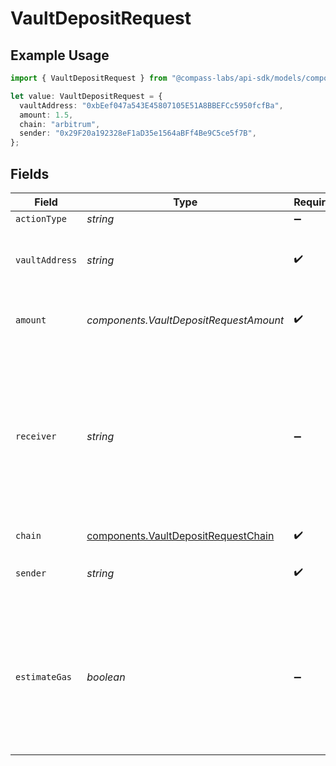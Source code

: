 # VaultDepositRequest

## Example Usage

```typescript
import { VaultDepositRequest } from "@compass-labs/api-sdk/models/components";

let value: VaultDepositRequest = {
  vaultAddress: "0xbEef047a543E45807105E51A8BBEFCc5950fcfBa",
  amount: 1.5,
  chain: "arbitrum",
  sender: "0x29F20a192328eF1aD35e1564aBFf4Be9C5ce5f7B",
};
```

## Fields

| Field                                                                                                                                             | Type                                                                                                                                              | Required                                                                                                                                          | Description                                                                                                                                       | Example                                                                                                                                           |
| ------------------------------------------------------------------------------------------------------------------------------------------------- | ------------------------------------------------------------------------------------------------------------------------------------------------- | ------------------------------------------------------------------------------------------------------------------------------------------------- | ------------------------------------------------------------------------------------------------------------------------------------------------- | ------------------------------------------------------------------------------------------------------------------------------------------------- |
| `actionType`                                                                                                                                      | *string*                                                                                                                                          | :heavy_minus_sign:                                                                                                                                | N/A                                                                                                                                               |                                                                                                                                                   |
| `vaultAddress`                                                                                                                                    | *string*                                                                                                                                          | :heavy_check_mark:                                                                                                                                | The vault address you are depositing to.                                                                                                          | 0xbEef047a543E45807105E51A8BBEFCc5950fcfBa                                                                                                        |
| `amount`                                                                                                                                          | *components.VaultDepositRequestAmount*                                                                                                            | :heavy_check_mark:                                                                                                                                | The amount of tokens to deposit into the vault.                                                                                                   | 1.5                                                                                                                                               |
| `receiver`                                                                                                                                        | *string*                                                                                                                                          | :heavy_minus_sign:                                                                                                                                | The address which will receive the shares from the vault representing their proportional ownership of the vault's assets. Defaults to the sender. |                                                                                                                                                   |
| `chain`                                                                                                                                           | [components.VaultDepositRequestChain](../../models/components/vaultdepositrequestchain.md)                                                        | :heavy_check_mark:                                                                                                                                | N/A                                                                                                                                               |                                                                                                                                                   |
| `sender`                                                                                                                                          | *string*                                                                                                                                          | :heavy_check_mark:                                                                                                                                | The address of the transaction sender.                                                                                                            | 0x29F20a192328eF1aD35e1564aBFf4Be9C5ce5f7B                                                                                                        |
| `estimateGas`                                                                                                                                     | *boolean*                                                                                                                                         | :heavy_minus_sign:                                                                                                                                | Determines whether to estimate gas costs for transactions, also verifying that the transaction can be successfully executed.                      |                                                                                                                                                   |